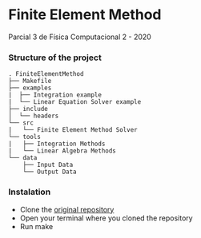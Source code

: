 # Finite Element Method
Parcial 3 de Física Computacional 2 - 2020

### Structure of the project
```
. FiniteElementMethod
├── Makefile
├── examples
|  ├── Integration example
|  └── Linear Equation Solver example
├── include
│  └── headers
└── src
|   └── Finite Element Method Solver
└── tools
|   ├── Integration Methods
|   └── Linear Algebra Methods
└── data
    ├── Input Data
    └── Output Data    
```

### Instalation

* Clone the [original repository](https://github.com/DavidSS0397/FiniteElementMethod.git)
* Open your terminal where you cloned the repository
* Run make
